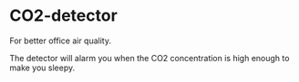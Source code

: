 # CO2-detector
For better office air quality.

The detector will alarm you when the CO2 concentration is high enough to make you sleepy.